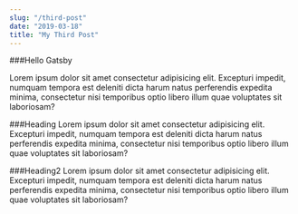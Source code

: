 ```yaml
---
slug: "/third-post"
date: "2019-03-18"
title: "My Third Post"
---
```


###Hello Gatsby

Lorem ipsum dolor sit amet consectetur adipisicing elit. Excepturi impedit, numquam tempora est deleniti dicta harum natus perferendis expedita minima, consectetur nisi temporibus optio libero illum quae voluptates sit laboriosam?

###Heading
Lorem ipsum dolor sit amet consectetur adipisicing elit. Excepturi impedit, numquam tempora est deleniti dicta harum natus perferendis expedita minima, consectetur nisi temporibus optio libero illum quae voluptates sit laboriosam?

###Heading2
Lorem ipsum dolor sit amet consectetur adipisicing elit. Excepturi impedit, numquam tempora est deleniti dicta harum natus perferendis expedita minima, consectetur nisi temporibus optio libero illum quae voluptates sit laboriosam?
